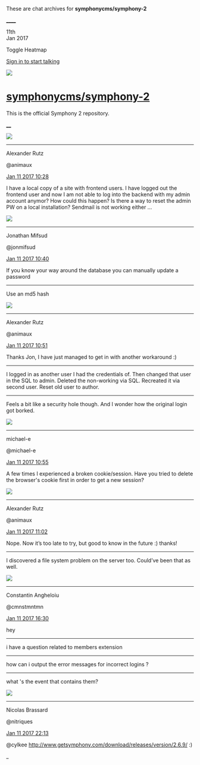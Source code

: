 These are chat archives for **symphonycms/symphony-2**

[__](/symphonycms/symphony-2/archives/2017/01/12)[__](/symphonycms/symphony-2/archives/2017/01/10)

11th  
Jan 2017

Toggle Heatmap

[Sign in to start talking](/login?action=login&button=archive-login)

![](https://avatars-02.gitter.im/group/iv/3/57542c45c43b8c601977197e?s=48)

#  [symphonycms/symphony-2](/symphonycms/symphony-2)

This is the official Symphony 2 repository.

[ __](/orgs/symphonycms/rooms "More symphonycms rooms")

![](https://avatars2.githubusercontent.com/u/446874?v=4&s=30)

____

Alexander Rutz

@animaux

[Jan 11 2017
10:28](https://gitter.im/symphonycms/symphony-2?at=587608bfdec171b811d4626e)

I have a local copy of a site with frontend users. I have logged out the
frontend user and now I am not able to log into the backend with my admin
account anymor? How could this happen? Is there a way to reset the admin PW on
a local installation? Sendmail is not working either …

![](https://avatars1.githubusercontent.com/u/859775?v=4&s=30)

____

Jonathan Mifsud

@jonmifsud

[Jan 11 2017
10:40](https://gitter.im/symphonycms/symphony-2?at=58760b9f873d96e16d5386ab)

If you know your way around the database you can manually update a password

____

Use an md5 hash

![](https://avatars2.githubusercontent.com/u/446874?v=4&s=30)

____

Alexander Rutz

@animaux

[Jan 11 2017
10:51](https://gitter.im/symphonycms/symphony-2?at=58760e49873d96e16d5395aa)

Thanks Jon, I have just managed to get in with another workaround :)

____

I logged in as another user I had the credentials of. Then changed that user
in the SQL to admin. Deleted the non-working via SQL. Recreated it via second
user. Reset old user to author.

____

Feels a bit like a security hole though. And I wonder how the original login
got borked.

![](https://avatars2.githubusercontent.com/u/40072?v=4&s=30)

____

michael-e

@michael-e

[Jan 11 2017
10:55](https://gitter.im/symphonycms/symphony-2?at=58760f1ddec171b811d48684)

A few times I experienced a broken cookie/session. Have you tried to delete
the browser's cookie first in order to get a new session?

![](https://avatars2.githubusercontent.com/u/446874?v=4&s=30)

____

Alexander Rutz

@animaux

[Jan 11 2017
11:02](https://gitter.im/symphonycms/symphony-2?at=587610cf300f220a66d3b777)

Nope. Now it’s too late to try, but good to know in the future :) thanks!

____

I discovered a file system problem on the server too. Could’ve been that as
well.

![](https://avatars1.githubusercontent.com/u/2312755?v=4&s=30)

____

Constantin Angheloiu

@cmnstmntmn

[Jan 11 2017
16:30](https://gitter.im/symphonycms/symphony-2?at=58765d8bdec171b811d6966b)

hey

____

i have a question related to members extension

____

how can i output the error messages for incorrect logins ?

____

what 's the event that contains them?

![](https://avatars1.githubusercontent.com/u/771169?v=4&s=30)

____

Nicolas Brassard

@nitriques

[Jan 11 2017
22:13](https://gitter.im/symphonycms/symphony-2?at=5876ae1a11e7a7f61d8444ed)

@cylkee <http://www.getsymphony.com/download/releases/version/2.6.9/> :)

_

